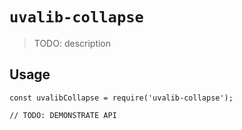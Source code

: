 # `uvalib-collapse`

> TODO: description

## Usage

```
const uvalibCollapse = require('uvalib-collapse');

// TODO: DEMONSTRATE API
```
